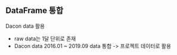 DataFrame 통합 
---
Dacon data 활용
- raw data는 1달 단위로 존재
- Dacon data 2016.01 ~ 2019.09 data 통합
-> 프로젝트 데이터로 활용
